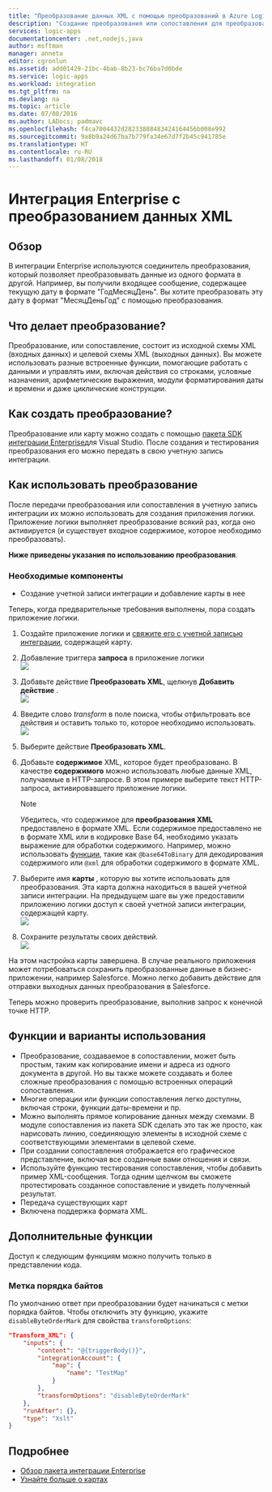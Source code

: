 ```yaml
---
title: "Преобразование данных XML с помощью преобразований в Azure Logic Apps | Документация Майкрософт"
description: "Создание преобразования или сопоставления для преобразования данных XML в разные форматы в приложениях логики с помощью пакета SDK для интеграции Enterprise"
services: logic-apps
documentationcenter: .net,nodejs,java
author: msftman
manager: anneta
editor: cgronlun
ms.assetid: add01429-21bc-4bab-8b23-bc76ba7d0bde
ms.service: logic-apps
ms.workload: integration
ms.tgt_pltfrm: na
ms.devlang: na
ms.topic: article
ms.date: 07/08/2016
ms.author: LADocs; padmavc
ms.openlocfilehash: f4ca7004432d28233888483424164456b008e992
ms.sourcegitcommit: 9a8b9a24d67ba7b779fa34e67d7f2b45c941785e
ms.translationtype: HT
ms.contentlocale: ru-RU
ms.lasthandoff: 01/08/2018
---
```

# <a name="enterprise-integration-with-xml-transforms"></a>Интеграция Enterprise с преобразованием данных XML
## <a name="overview"></a>Обзор
В интеграции Enterprise используются соединитель преобразования, который позволяет преобразовывать данные из одного формата в другой. Например, вы получили входящее сообщение, содержащее текущую дату в формате "ГодМесяцДень". Вы хотите преобразовать эту дату в формат "МесяцДеньГод" с помощью преобразования.

## <a name="what-does-a-transform-do"></a>Что делает преобразование?
Преобразование, или сопоставление, состоит из исходной схемы XML (входных данных) и целевой схемы XML (выходных данных). Вы можете использовать разные встроенные функции, помогающие работать с данными и управлять ими, включая действия со строками, условные назначения, арифметические выражения, модули форматирования даты и времени и даже циклические конструкции.

## <a name="how-to-create-a-transform"></a>Как создать преобразование?
Преобразование или карту можно создать с помощью [пакета SDK интеграции Enterprise](https://aka.ms/vsmapsandschemas)для Visual Studio. После создания и тестирования преобразования его можно передать в свою учетную запись интеграции. 

## <a name="how-to-use-a-transform"></a>Как использовать преобразование
После передачи преобразования или сопоставления в учетную запись интеграции их можно использовать для создания приложения логики. Приложение логики выполняет преобразование всякий раз, когда оно активируется (и существует входное содержимое, которое необходимо преобразовать).

**Ниже приведены указания по использованию преобразования**.

### <a name="prerequisites"></a>Необходимые компоненты

* Создание учетной записи интеграции и добавление карты в нее  

Теперь, когда предварительные требования выполнены, пора создать приложение логики.  

1. Создайте приложение логики и [свяжите его с учетной записью интеграции](../logic-apps/logic-apps-enterprise-integration-accounts.md "Узнайте, как связать учетную запись интеграции с приложением логики"), содержащей карту.
2. Добавление триггера **запроса** в приложение логики  
   ![](./media/logic-apps-enterprise-integration-transforms/transform-1.png)    
3. Добавьте действие **Преобразовать XML**, щелкнув **Добавить действие** .  
   ![](./media/logic-apps-enterprise-integration-transforms/transform-2.png)   
4. Введите слово *transform* в поле поиска, чтобы отфильтровать все действия и оставить только то, которое необходимо использовать.  
   ![](./media/logic-apps-enterprise-integration-transforms/transform-3.png)  
5. Выберите действие **Преобразовать XML**.   
6. Добавьте **содержимое** XML, которое будет преобразовано. В качестве **содержимого** можно использовать любые данные XML, получаемые в HTTP-запросе. В этом примере выберите текст HTTP-запроса, активировавшего приложение логики.

   > [!NOTE]
   > Убедитесь, что содержимое для **преобразования XML** предоставлено в формате XML. Если содержимое предоставлено не в формате XML или в кодировке Base 64, необходимо указать выражение для обработки содержимого. Например, можно использовать [функции](logic-apps-workflow-definition-language.md#functions), такие как ```@base64ToBinary``` для декодирования содержимого или ```@xml``` для обработки содержимого в формате XML.
 

7. Выберите имя **карты** , которую вы хотите использовать для преобразования. Эта карта должна находиться в вашей учетной записи интеграции. На предыдущем шаге вы уже предоставили приложению логики доступ к своей учетной записи интеграции, содержащей карту.      
   ![](./media/logic-apps-enterprise-integration-transforms/transform-4.png) 
8. Сохраните результаты своих действий.  
    ![](./media/logic-apps-enterprise-integration-transforms/transform-5.png) 

На этом настройка карты завершена. В случае реального приложения может потребоваться сохранить преобразованные данные в бизнес-приложении, например Salesforce. Можно легко добавить действие для отправки выходных данных преобразования в Salesforce. 

Теперь можно проверить преобразование, выполнив запрос к конечной точке HTTP.  

## <a name="features-and-use-cases"></a>Функции и варианты использования
* Преобразование, создаваемое в сопоставлении, может быть простым, таким как копирование имени и адреса из одного документа в другой. Но вы также можете создавать и более сложные преобразования с помощью встроенных операций сопоставления.  
* Многие операции или функции сопоставления легко доступны, включая строки, функции даты-времени и пр.  
* Можно выполнять прямое копирование данных между схемами. В модуле сопоставления из пакета SDK сделать это так же просто, как нарисовать линию, соединяющую элементы в исходной схеме с соответствующими элементами в целевой схеме.  
* При создании сопоставления отображается его графическое представление, включая все созданные вами отношения и связи.
* Используйте функцию тестирования сопоставления, чтобы добавить пример XML-сообщения. Тогда одним щелчком вы сможете протестировать созданное сопоставление и увидеть полученный результат.  
* Передача существующих карт  
* Включена поддержка формата XML.

## <a name="adanced-features"></a>Дополнительные функции
Доступ к следующим функциям можно получить только в представлении кода.

### <a name="byte-order-mark"></a>Метка порядка байтов
По умолчанию ответ при преобразовании будет начинаться с метки порядка байтов. Чтобы отключить эту функцию, укажите `disableByteOrderMark` для свойства `transformOptions`:

````json
"Transform_XML": {
    "inputs": {
        "content": "@{triggerBody()}",
        "integrationAccount": {
            "map": {
                "name": "TestMap"
            }
        },
        "transformOptions": "disableByteOrderMark"
    },
    "runAfter": {},
    "type": "Xslt"
}
````

## <a name="learn-more"></a>Подробнее
* [Обзор пакета интеграции Enterprise](../logic-apps/logic-apps-enterprise-integration-overview.md "Обзор пакета интеграции Enterprise")  
* [Узнайте больше о картах](../logic-apps/logic-apps-enterprise-integration-maps.md "Узнайте о картах интеграции Enterprise")  

